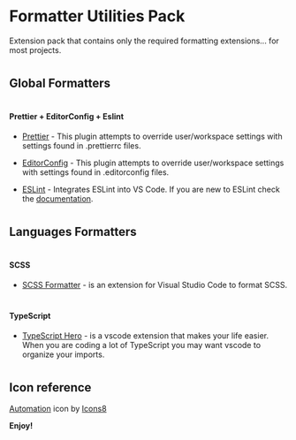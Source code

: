# Formatter Utilities Pack

Extension pack that contains only the required formatting extensions... for most projects.

#

## Global Formatters

#

#### Prettier + EditorConfig + Eslint

- [Prettier](https://marketplace.visualstudio.com/items?itemName=esbenp.prettier-vscode) - This plugin attempts to override user/workspace settings with settings found in .prettierrc files.

- [EditorConfig](https://marketplace.visualstudio.com/items?itemName=EditorConfig.EditorConfig) - This plugin attempts to override user/workspace settings with settings found in .editorconfig files.

- [ESLint](https://marketplace.visualstudio.com/items?itemName=dbaeumer.vscode-eslint) - Integrates ESLint into VS Code. If you are new to ESLint check the [documentation](https://eslint.org/).

#

## Languages Formatters

#

#### SCSS

- [SCSS Formatter](https://marketplace.visualstudio.com/items?itemName=sibiraj-s.vscode-scss-formatter) - is an extension for Visual Studio Code to format SCSS.

#

#### TypeScript

- [TypeScript Hero](https://marketplace.visualstudio.com/items?itemName=rbbit.typescript-hero) - is a vscode extension that makes your life easier. When you are coding a lot of TypeScript you may want vscode to organize your imports.

#

## Icon reference

[Automation](https://icons8.com/icon/LBD1P7zAWDbd/automation) icon by [Icons8](https://icons8.com">)

**Enjoy!**
